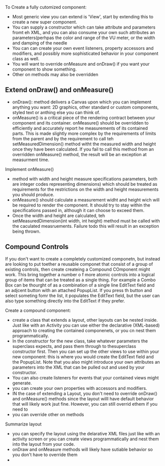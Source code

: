 To Create a fully cutomized component:
- Most generic view you can extend is 'View', start by extending this to create a new super component. 
- You can supply a constructor which can take attribute and parameters fromt eh XML, and you can also consume your own such attributes an parameters(perhpas the color
and range of the VU meter, or the width and damping of the needle
- You can can create your own event listeners, property accessors and modifiers, and possibly more sophisticated behavior in your component class as well. 
- You will want to override onMeasure and onDraw() if you want your component to show something.
- Other on methods may also be overridden

## Extend onDraw() and onMeasure()
- onDraw(): method delivers a Canvas upon which you can implement anything you want: 2D graphics, other standard or custom components, styled text or anthing else you can think of. 
- onMeasure() is a critical piece of the rendering contract between your component and its container. onMeasure() should be overridden to efficiently and accurately report he measurements of its contained parts. This is made slightly more complex by the requirements of limits from the parent and by the requirement to call teh setMeasuredDimension() method witht the measured width and height once they have been calculated. If you fail to call this method from an overridden onMeasure() method, the result will be an exception at measurment time. 

Implement onMeasure()
- method with width and height measure specifications parameters, both are integer codes representing dimensions)  which should be treated as requirements for the restrictions on the width and height measurements you should produce. 
- onMeasure() should calculate a measurement widht and height wich will be required to render the component. It should try to stay within the specifications passed in, although it can choose to exceed them. 
- Once the width and height are calculated, teh setMeasuredDimension(int width, int height) method must be called with the caculated measruements. Failure todo this will result in an exception being thrown. 

## Compound Controls 
If you don't want to create a completely customized componetn, but instead are looking to put toether a reusable componet that consist of a group of existing controls, then  create createing a Compound COmponent might work. This bring together a number o f more atomic controls into a logical group of items that can be treated as a single thing. For example a Combo Box can be thourght of as a combination of a single line EditText field and an adjcent button with an attached PopupList. If you press th button and select someting fomr the list, it populates the EditText field, but the user can also type something directly into the EditText if they prefer. 

Create a compound component:
- create a class that extends a layout, other layouts can be nested inside. Just like with an Activity you can use either the declarative (XML-based) approach to creating the contained componenets, or you cn nest them programmatically. 
- In the constructor for the new class, take whatever parameters the superclass expects, and pass them through to thesuperclass constructor first. Then you can set up the other views to use within your new component: this is where you would create the EditText field and the PopupList. Note that you also might introduce your own attributes an parameters into the XML that can be pulled out and used by your constructor. 
- You can also create listeners for events that your contained views might generate. 
- you can create your own properties with accessors and modifiers. 
- IN the case of extending a Layout, you don't need to override onDraw() and onMeasure() methods since the layout willl have default behavior that will likely work jsut fine. However, you can still overrid ethem if you need to
- you can override other on methods

Summarize layout
- you can specify the layout using the delarative XML files just like with an activity screen or you can create views programmatically and nest them into the layout from your code. 
- onDraw and onMeasure methods will likely have sutiable behavior so you don't have to override them
- 
